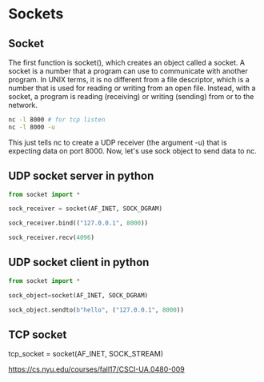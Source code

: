 # Sockets

## Socket

The first function is socket(), which creates an object called a socket. A socket is a number that a program can use to communicate with another program. In UNIX terms, it is no different from a file descriptor, which is a number that is used for reading or writing from an open file. Instead, with a socket, a program is reading (receiving) or writing (sending) from or to the network.

```bash
nc -l 8000 # for tcp listen
nc -l 8000 -u
```

This just tells nc to create a UDP receiver (the argument -u) that is expecting data on port 8000. Now, let's use sock object to send data to nc.

## UDP socket server in python

```python
from socket import *

sock_receiver = socket(AF_INET, SOCK_DGRAM)

sock_receiver.bind(("127.0.0.1", 8000))

sock_receiver.recv(4096)
```

## UDP socket client in python

```python
from socket import *

sock_object=socket(AF_INET, SOCK_DGRAM)

sock_object.sendto(b"hello", ("127.0.0.1", 8000))
```

## TCP socket

tcp_socket = socket(AF_INET, SOCK_STREAM)

https://cs.nyu.edu/courses/fall17/CSCI-UA.0480-009
